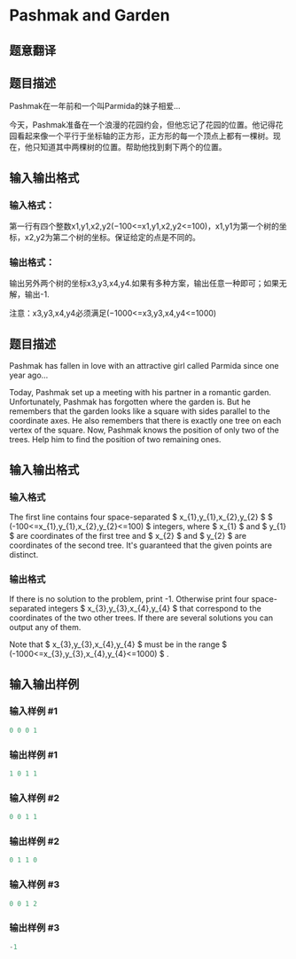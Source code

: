 # Pashmak and Garden

## 题意翻译

## 题目描述

Pashmak在一年前和一个叫Parmida的妹子相爱...

今天，Pashmak准备在一个浪漫的花园约会，但他忘记了花园的位置。他记得花园看起来像一个平行于坐标轴的正方形，正方形的每一个顶点上都有一棵树。现在，他只知道其中两棵树的位置。帮助他找到剩下两个的位置。

## 输入输出格式

### 输入格式：

第一行有四个整数x1​,y1​,x2​,y2​ (−100<=x1,y1,x2,y2<=100)，x1​,y1​为第一个树的坐标，x2​,y2​ 为第二个树的坐标。保证给定的点是不同的。

### 输出格式：

输出另外两个树的坐标x3​,y3​,x4​,y4​.如果有多种方案，输出任意一种即可；如果无解，输出-1.

注意：x3​,y3​,x4​,y4​必须满足(−1000<=x3,y3,x4,y4<=1000)

## 题目描述

Pashmak has fallen in love with an attractive girl called Parmida since one year ago...

Today, Pashmak set up a meeting with his partner in a romantic garden. Unfortunately, Pashmak has forgotten where the garden is. But he remembers that the garden looks like a square with sides parallel to the coordinate axes. He also remembers that there is exactly one tree on each vertex of the square. Now, Pashmak knows the position of only two of the trees. Help him to find the position of two remaining ones.

## 输入输出格式

### 输入格式

The first line contains four space-separated $ x_{1},y_{1},x_{2},y_{2} $ $ (-100<=x_{1},y_{1},x_{2},y_{2}<=100) $ integers, where $ x_{1} $ and $ y_{1} $ are coordinates of the first tree and $ x_{2} $ and $ y_{2} $ are coordinates of the second tree. It's guaranteed that the given points are distinct.

### 输出格式

If there is no solution to the problem, print -1. Otherwise print four space-separated integers $ x_{3},y_{3},x_{4},y_{4} $ that correspond to the coordinates of the two other trees. If there are several solutions you can output any of them.

Note that $ x_{3},y_{3},x_{4},y_{4} $ must be in the range $ (-1000<=x_{3},y_{3},x_{4},y_{4}<=1000) $ .

## 输入输出样例

### 输入样例 #1

```cpp
0 0 0 1

```
### 输出样例 #1

```cpp
1 0 1 1

```
### 输入样例 #2

```cpp
0 0 1 1

```
### 输出样例 #2

```cpp
0 1 1 0

```
### 输入样例 #3

```cpp
0 0 1 2

```
### 输出样例 #3

```cpp
-1

```
